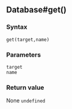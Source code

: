 ## Database#get()

### Syntax
```
get(target,name)
```

### Parameters
<dl>
    <dt><code>target</code></dt>
    <dt><code>name</code></dt>
</dl>

### Return value

<dl>
    <dt>None <code>undefined</code></dt>
</dl>



